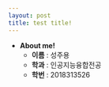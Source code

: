 ```yaml
---
layout: post
title: test title!
---
```


- **About me!**
  - **이름** : 성주용
  - **학과** : 인공지능융합전공
  - **학번** : 2018313526
